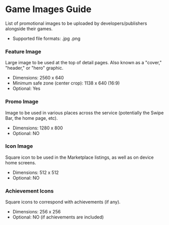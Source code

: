 # Game Images Guide

List of promotional images to be uploaded by developers/publishers alongside their games.

- Supported file formats: .jpg .png

### Feature Image

Large image to be used at the top of detail pages. Also known as a "cover," "header," or "hero" graphic.

- Dimensions: 2560 x 640
- Minimum safe zone (center crop): 1138 x 640 (16:9)
- Optional: Yes

### Promo Image

Image to be used in various places across the service (potentially the Swipe Bar, the home page, etc).

- Dimensions: 1280 x 800
- Optional: NO

### Icon Image

Square icon to be used in the Marketplace listings, as well as on device home screens.

- Dimensions: 512 x 512
- Optional: NO

### Achievement Icons

Square icons to correspond with achievements (if any).

- Dimensions: 256 x 256
- Optional: NO (if achievements are included)
